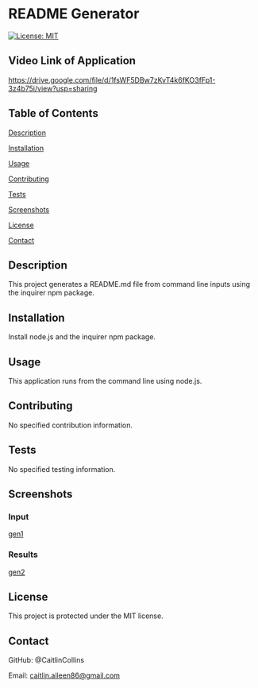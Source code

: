 # README Generator

  [![License: MIT](https://img.shields.io/badge/License-MIT-yellow.svg)](https://opensource.org/licenses/MIT)

  ## Video Link of Application
  https://drive.google.com/file/d/1fsWF5DBw7zKvT4k6fKO3fFp1-3z4b75i/view?usp=sharing
  
  ## Table of Contents
  [Description](https://github.com//#description)

  [Installation](https://github.com//#installation)

  [Usage](https://github.com//#usage)

  [Contributing](https://github.com//#contributing)

  [Tests](https://github.com//#tests)
  
  [Screenshots](https://github.com/CaitlinCollins/ReadME#screenshots)

  [License](https://github.com//#license)

  [Contact](https://github.com//#contact)

  ## Description
  This project generates a README.md file from command line inputs using the inquirer npm package. 
  
  ## Installation
  Install node.js and the inquirer npm package.
  
  ## Usage
  This application runs from the command line using node.js.

  ## Contributing
  No specified contribution information. 

  ## Tests
  No specified testing information. 
  
  ## Screenshots
  
  ### Input 
  
  [gen1](https://github.com/CaitlinCollins/ReadME/blob/main/assets/gen1.png)
  
  ### Results
  
  [gen2](https://github.com/CaitlinCollins/ReadME/blob/main/assets/gen2.png)

  ## License
  This project is protected under the MIT license.
  ## Contact
  GitHub: @CaitlinCollins

  Email: caitlin.aileen86@gmail.com

